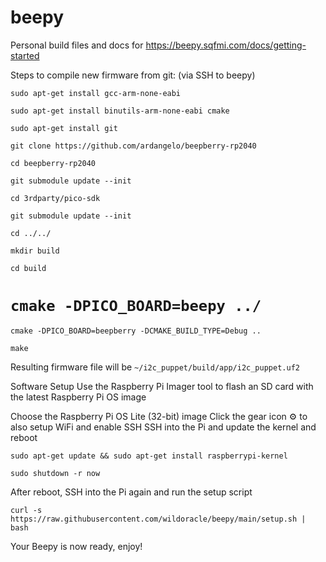 # beepy
Personal build files and docs for https://beepy.sqfmi.com/docs/getting-started


Steps to compile new firmware from git:
(via SSH to beepy)

`sudo apt-get install gcc-arm-none-eabi`

`sudo apt-get install binutils-arm-none-eabi cmake`

`sudo apt-get install git`

`git clone https://github.com/ardangelo/beepberry-rp2040`

`cd beepberry-rp2040`

`git submodule update --init`

`cd 3rdparty/pico-sdk`

`git submodule update --init`

`cd ../../`

`mkdir build`

`cd build`

# `cmake -DPICO_BOARD=beepy ../`

`cmake -DPICO_BOARD=beepberry -DCMAKE_BUILD_TYPE=Debug ..`

`make`

Resulting firmware file will be `~/i2c_puppet/build/app/i2c_puppet.uf2`


Software Setup
Use the Raspberry Pi Imager tool to flash an SD card with the latest Raspberry Pi OS image

Choose the Raspberry Pi OS Lite (32-bit) image
Click the gear icon ⚙ to also setup WiFi and enable SSH
SSH into the Pi and update the kernel and reboot

`sudo apt-get update && sudo apt-get install raspberrypi-kernel`

`sudo shutdown -r now`

After reboot, SSH into the Pi again and run the setup script

`curl -s https://raw.githubusercontent.com/wildoracle/beepy/main/setup.sh | bash`

Your Beepy is now ready, enjoy!
